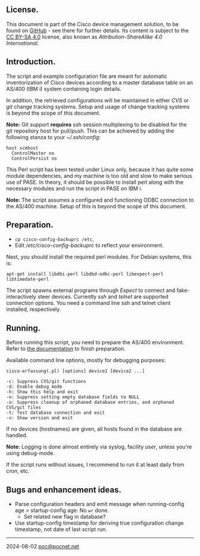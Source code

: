 ## License.
This document is part of the Cisco device management solution, to be found on [GitHub](https://github.com/PoC-dev/cisco-erfassung) - see there for further details. Its content is subject to the [CC BY-SA 4.0](https://creativecommons.org/licenses/by-sa/4.0/) license, also known as *Attribution-ShareAlike 4.0 International*.

## Introduction.

The script and example configuration file are meant for automatic inventorization of Cisco devices according to a master database table on an AS/400 (IBM i) system containing login details.

In addition, the retrieved configurations will be maintained in either *CVS* or *git* change tracking systems. Setup and usage of change tracking systems is beyond the scope of this document.

**Note:** Git support **requires** ssh session multiplexing to be disabled for the git repository host for pull/push. This can be achieved by adding the following stanza to your *~/.ssh/config*:
```
host scmhost
  ControlMaster no
  ControlPersist no
```

This Perl script has been tested under Linux only, because it has quite some module dependencies, and my machine is too old and slow to make serious use of PASE. In theory, it should be possible to install perl along with the necessary modules and run the script in PASE on IBM i.

**Note:** The script assumes a configured and functioning ODBC connection to the AS/400 machine. Setup of this is beyond the scope of this document.

## Preparation.
- `cp cisco-config-backuprc /etc`,
- Edit */etc/cisco-config-backuprc* to reflect your environment.

Next, you should install the required perl modules. For Debian systems, this is:
```
apt-get install libdbi-perl libdbd-odbc-perl libexpect-perl libtimedate-perl
```

The script spawns external programs through *Expect* to connect and fake-interactively steer devices. Currently *ssh* and *telnet* are supported connection options. You need a command line ssh and telnet client installed, respectively.

## Running.
Before running this script, you need to prepare the AS/400 environment. Refer to [the documentation](../as400/README.md) to finish preparation.

Available command line options, mostly for debugging purposes:
```
cisco-erfassung(.pl) [options] device1 [device2 ...]

-c: Suppress CVS/git functions
-d: Enable debug mode
-h: Show this help and exit
-n: Suppress setting empty database fields to NULL
-o: Suppress cleanup of orphaned database entries, and orphaned CVS/git files
-t: Test database connection and exit
-v: Show version and exit
```

If no devices (hostnames) are given, all hosts found in the database are handled.

**Note:** Logging is done almost entirely via syslog, facility *user*, unless you're using debug-mode.

If the script runs without issues, I recommend to run it at least daily from *cron*, etc.

## Bugs and enhancement ideas.
- Parse configuration headers and emit message when running-config age > startup-config age: No `wr` done.
  - Set related new flag in database?
- Use startup-config timestamp for deriving true configuration change timestamp, not date of last script run.

----
2024-08-02 poc@pocnet.net
